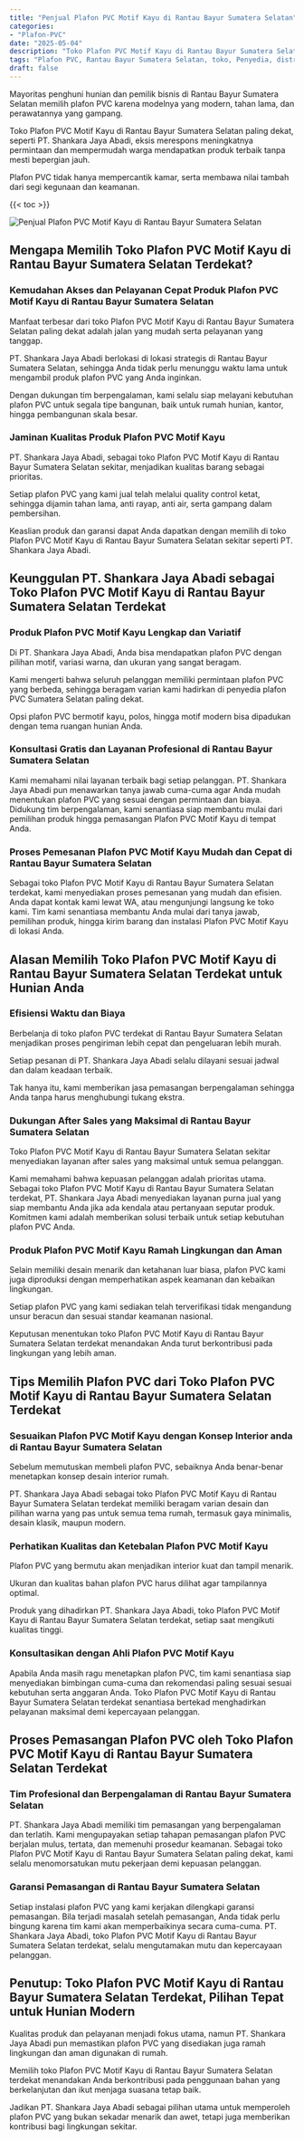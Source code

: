 ```yaml
---
title: "Penjual Plafon PVC Motif Kayu di Rantau Bayur Sumatera Selatan"
categories: 
- "Plafon-PVC"
date: "2025-05-04"
description: "Toko Plafon PVC Motif Kayu di Rantau Bayur Sumatera Selatan bagi tempat tinggal, perkantoran, dan gerai. Produk terbaik, beragam motif, variasi warna menarik, dengan layanan instalasi ditangani oleh teknisi ahli dan garansi resmi!|Layanan distribusi Plafon PVC Motif Kayu di Rantau Bayur Sumatera Selatan untuk keperluan tempat tinggal, perkantoran, atau gerai, dengan plafon unggulan dan penempatan oleh teknisi profesional dan jaminan resmi.|Solusi Plafon PVC Motif Kayu di Rantau Bayur Sumatera Selatan yang andal untuk rumah, office, dan ritel, dengan plafon unggulan dan penempatan ditangani oleh tenaga ahli berpengalaman serta kepastian resmi.|Penjualan Plafon PVC Motif Kayu di Rantau Bayur Sumatera Selatan untuk hunian, office, serta gerai, dengan material berkualitas dan penempatan ditangani oleh tenaga ahli berpengalaman, disertai dengan garansi resmi.}"
tags: "Plafon PVC, Rantau Bayur Sumatera Selatan, toko, Penyedia, distributor"
draft: false
---
```


Mayoritas penghuni hunian dan pemilik bisnis di Rantau Bayur Sumatera Selatan memilih plafon PVC karena modelnya yang modern, tahan lama, dan perawatannya yang gampang.

Toko Plafon PVC Motif Kayu di Rantau Bayur Sumatera Selatan paling dekat, seperti PT. Shankara Jaya Abadi, eksis merespons meningkatnya permintaan dan mempermudah warga mendapatkan produk terbaik tanpa mesti bepergian jauh.

Plafon PVC tidak hanya mempercantik kamar, serta membawa nilai tambah dari segi kegunaan dan keamanan.

{{< toc >}}

![Penjual Plafon PVC Motif Kayu di Rantau Bayur Sumatera Selatan](/images/Plafon-PVC/Penjual-Plafon-PVC-Motif-Kayu-di-Rantau-Bayur-Sumatera-Selatan.png)


## Mengapa Memilih Toko Plafon PVC Motif Kayu di Rantau Bayur Sumatera Selatan Terdekat?

### Kemudahan Akses dan Pelayanan Cepat Produk Plafon PVC Motif Kayu di Rantau Bayur Sumatera Selatan

Manfaat terbesar dari toko Plafon PVC Motif Kayu di Rantau Bayur Sumatera Selatan paling dekat adalah jalan yang mudah serta pelayanan yang tanggap.

PT. Shankara Jaya Abadi berlokasi di lokasi strategis di Rantau Bayur Sumatera Selatan, sehingga Anda tidak perlu menunggu waktu lama untuk mengambil produk plafon PVC yang Anda inginkan.

Dengan dukungan tim berpengalaman, kami selalu siap melayani kebutuhan plafon PVC untuk segala tipe bangunan, baik untuk rumah hunian, kantor, hingga pembangunan skala besar.

### Jaminan Kualitas Produk Plafon PVC Motif Kayu

PT. Shankara Jaya Abadi, sebagai toko Plafon PVC Motif Kayu di Rantau Bayur Sumatera Selatan sekitar, menjadikan kualitas barang sebagai prioritas.

Setiap plafon PVC yang kami jual telah melalui quality control ketat, sehingga dijamin tahan lama, anti rayap, anti air, serta gampang dalam pembersihan.

Keaslian produk dan garansi dapat Anda dapatkan dengan memilih di toko Plafon PVC Motif Kayu di Rantau Bayur Sumatera Selatan sekitar seperti PT. Shankara Jaya Abadi.

## Keunggulan PT. Shankara Jaya Abadi sebagai Toko Plafon PVC Motif Kayu di Rantau Bayur Sumatera Selatan Terdekat

### Produk Plafon PVC Motif Kayu Lengkap dan Variatif

Di PT. Shankara Jaya Abadi, Anda bisa mendapatkan plafon PVC dengan pilihan motif, variasi warna, dan ukuran yang sangat beragam.

Kami mengerti bahwa seluruh pelanggan memiliki permintaan plafon PVC yang berbeda, sehingga beragam varian kami hadirkan di penyedia plafon PVC Sumatera Selatan paling dekat.

Opsi plafon PVC bermotif kayu, polos, hingga motif modern bisa dipadukan dengan tema ruangan hunian Anda.

### Konsultasi Gratis dan Layanan Profesional di Rantau Bayur Sumatera Selatan

Kami memahami nilai layanan terbaik bagi setiap pelanggan. PT. Shankara Jaya Abadi pun menawarkan tanya jawab cuma-cuma agar Anda mudah menentukan plafon PVC yang sesuai dengan permintaan dan biaya. Didukung tim berpengalaman, kami senantiasa siap membantu mulai dari pemilihan produk hingga pemasangan Plafon PVC Motif Kayu di tempat Anda.

### Proses Pemesanan Plafon PVC Motif Kayu Mudah dan Cepat di Rantau Bayur Sumatera Selatan

Sebagai toko Plafon PVC Motif Kayu di Rantau Bayur Sumatera Selatan terdekat, kami menyediakan proses pemesanan yang mudah dan efisien. Anda dapat kontak kami lewat WA, atau mengunjungi langsung ke toko kami. Tim kami senantiasa membantu Anda mulai dari tanya jawab, pemilihan produk, hingga kirim barang dan instalasi Plafon PVC Motif Kayu di lokasi Anda.

## Alasan Memilih Toko Plafon PVC Motif Kayu di Rantau Bayur Sumatera Selatan Terdekat untuk Hunian Anda

### Efisiensi Waktu dan Biaya

Berbelanja di toko plafon PVC terdekat di Rantau Bayur Sumatera Selatan menjadikan proses pengiriman lebih cepat dan pengeluaran lebih murah.

Setiap pesanan di PT. Shankara Jaya Abadi selalu dilayani sesuai jadwal dan dalam keadaan terbaik.

Tak hanya itu, kami memberikan jasa pemasangan berpengalaman sehingga Anda tanpa harus menghubungi tukang ekstra.

### Dukungan After Sales yang Maksimal di Rantau Bayur Sumatera Selatan

Toko Plafon PVC Motif Kayu di Rantau Bayur Sumatera Selatan sekitar menyediakan layanan after sales yang maksimal untuk semua pelanggan.

Kami memahami bahwa kepuasan pelanggan adalah prioritas utama. Sebagai toko Plafon PVC Motif Kayu di Rantau Bayur Sumatera Selatan terdekat, PT. Shankara Jaya Abadi menyediakan layanan purna jual yang siap membantu Anda jika ada kendala atau pertanyaan seputar produk. Komitmen kami adalah memberikan solusi terbaik untuk setiap kebutuhan plafon PVC Anda.

### Produk Plafon PVC Motif Kayu Ramah Lingkungan dan Aman

Selain memiliki desain menarik dan ketahanan luar biasa, plafon PVC kami juga diproduksi dengan memperhatikan aspek keamanan dan kebaikan lingkungan.

Setiap plafon PVC yang kami sediakan telah terverifikasi tidak mengandung unsur beracun dan sesuai standar keamanan nasional.

Keputusan menentukan toko Plafon PVC Motif Kayu di Rantau Bayur Sumatera Selatan terdekat menandakan Anda turut berkontribusi pada lingkungan yang lebih aman.

## Tips Memilih Plafon PVC dari Toko Plafon PVC Motif Kayu di Rantau Bayur Sumatera Selatan Terdekat

### Sesuaikan Plafon PVC Motif Kayu dengan Konsep Interior anda di Rantau Bayur Sumatera Selatan

Sebelum memutuskan membeli plafon PVC, sebaiknya Anda benar-benar menetapkan konsep desain interior rumah.

PT. Shankara Jaya Abadi sebagai toko Plafon PVC Motif Kayu di Rantau Bayur Sumatera Selatan terdekat memiliki beragam varian desain dan pilihan warna yang pas untuk semua tema rumah, termasuk gaya minimalis, desain klasik, maupun modern.

### Perhatikan Kualitas dan Ketebalan Plafon PVC Motif Kayu

Plafon PVC yang bermutu akan menjadikan interior kuat dan tampil menarik.

Ukuran dan kualitas bahan plafon PVC harus dilihat agar tampilannya optimal.

Produk yang dihadirkan PT. Shankara Jaya Abadi, toko Plafon PVC Motif Kayu di Rantau Bayur Sumatera Selatan terdekat, setiap saat mengikuti kualitas tinggi.

### Konsultasikan dengan Ahli Plafon PVC Motif Kayu

Apabila Anda masih ragu menetapkan plafon PVC, tim kami senantiasa siap menyediakan bimbingan cuma-cuma dan rekomendasi paling sesuai sesuai kebutuhan serta anggaran Anda. Toko Plafon PVC Motif Kayu di Rantau Bayur Sumatera Selatan terdekat senantiasa bertekad menghadirkan pelayanan maksimal demi kepercayaan pelanggan.

## Proses Pemasangan Plafon PVC oleh Toko Plafon PVC Motif Kayu di Rantau Bayur Sumatera Selatan Terdekat

### Tim Profesional dan Berpengalaman di Rantau Bayur Sumatera Selatan

PT. Shankara Jaya Abadi memiliki tim pemasangan yang berpengalaman dan terlatih. Kami mengupayakan setiap tahapan pemasangan plafon PVC berjalan mulus, tertata, dan memenuhi prosedur keamanan. Sebagai toko Plafon PVC Motif Kayu di Rantau Bayur Sumatera Selatan paling dekat, kami selalu menomorsatukan mutu pekerjaan demi kepuasan pelanggan.

### Garansi Pemasangan di Rantau Bayur Sumatera Selatan

Setiap instalasi plafon PVC yang kami kerjakan dilengkapi garansi pemasangan. Bila terjadi masalah setelah pemasangan, Anda tidak perlu bingung karena tim kami akan memperbaikinya secara cuma-cuma. PT. Shankara Jaya Abadi, toko Plafon PVC Motif Kayu di Rantau Bayur Sumatera Selatan terdekat, selalu mengutamakan mutu dan kepercayaan pelanggan.

## Penutup: Toko Plafon PVC Motif Kayu di Rantau Bayur Sumatera Selatan Terdekat, Pilihan Tepat untuk Hunian Modern

Kualitas produk dan pelayanan menjadi fokus utama, namun PT. Shankara Jaya Abadi pun memastikan plafon PVC yang disediakan juga ramah lingkungan dan aman digunakan di rumah.

Memilih toko Plafon PVC Motif Kayu di Rantau Bayur Sumatera Selatan terdekat menandakan Anda berkontribusi pada penggunaan bahan yang berkelanjutan dan ikut menjaga suasana tetap baik.

Jadikan PT. Shankara Jaya Abadi sebagai pilihan utama untuk memperoleh plafon PVC yang bukan sekadar menarik dan awet, tetapi juga memberikan kontribusi bagi lingkungan sekitar.